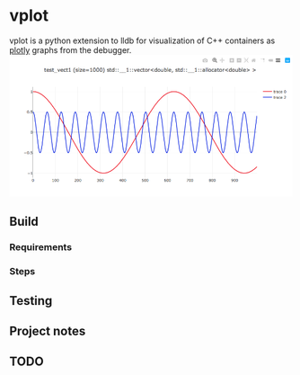 # vplot

vplot is a python extension to lldb for visualization of C++ containers as [plotly](https://plot.ly/python/) graphs from the debugger.
![vector graph](/plot.png?raw=true)


## Build

### Requirements

### Steps

## Testing

## Project notes

## TODO

